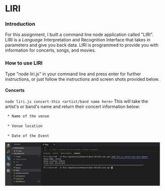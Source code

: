 # LIRI

### Introduction
For this assignment, I built a command line node application called "LIRI".  LIRI is a _Language_ Interpretation and Recognition Interface that takes in parameters and give you back data.  LIRI is programmed to provide you with information for concerts, songs, and movies.

### How to use LIRI
Type "node liri.js" in your command line and press enter for further instructions, or just follow the instructions and screen shots provided below.


#### Concerts
`node liri.js concert-this <artist/band name here>`
This will take the artist's or band's name and return their concert information below:

     * Name of the venue

     * Venue location

     * Date of the Event

![Image of concert-this](images/concert-this.jpg)